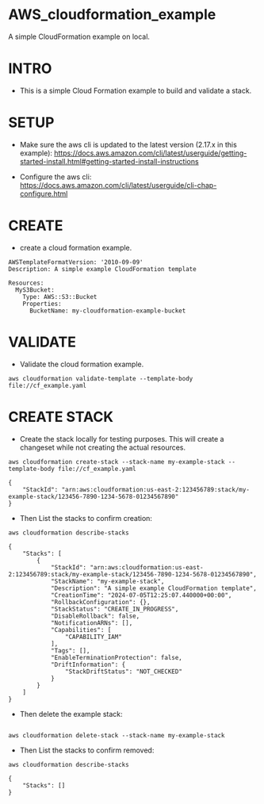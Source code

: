 # AWS_cloudformation_example
A simple CloudFormation example on local.


# INTRO

- This is a simple Cloud Formation example to build and validate a stack.

# SETUP

- Make sure the aws cli is updated to the latest version (2.17.x in this example): https://docs.aws.amazon.com/cli/latest/userguide/getting-started-install.html#getting-started-install-instructions

- Configure the aws cli: https://docs.aws.amazon.com/cli/latest/userguide/cli-chap-configure.html

# CREATE

- create a cloud formation example.

```
AWSTemplateFormatVersion: '2010-09-09'
Description: A simple example CloudFormation template

Resources:
  MyS3Bucket:
    Type: AWS::S3::Bucket
    Properties:
      BucketName: my-cloudformation-example-bucket
```

# VALIDATE

- Validate the cloud formation example.

```
aws cloudformation validate-template --template-body file://cf_example.yaml
```

# CREATE STACK

- Create the stack locally for testing purposes. This will create a changeset while not creating the actual resources.

```
aws cloudformation create-stack --stack-name my-example-stack --template-body file://cf_example.yaml

{
    "StackId": "arn:aws:cloudformation:us-east-2:123456789:stack/my-example-stack/123456-7890-1234-5678-01234567890"
}

```

- Then List the stacks to confirm creation:

```
aws cloudformation describe-stacks

{
    "Stacks": [
        {
            "StackId": "arn:aws:cloudformation:us-east-2:123456789:stack/my-example-stack/123456-7890-1234-5678-01234567890",
            "StackName": "my-example-stack",
            "Description": "A simple example CloudFormation template",
            "CreationTime": "2024-07-05T12:25:07.440000+00:00",
            "RollbackConfiguration": {},
            "StackStatus": "CREATE_IN_PROGRESS",
            "DisableRollback": false,
            "NotificationARNs": [],
            "Capabilities": [
                "CAPABILITY_IAM"
            ],
            "Tags": [],
            "EnableTerminationProtection": false,
            "DriftInformation": {
                "StackDriftStatus": "NOT_CHECKED"
            }
        }
    ]
}
```

- Then delete the example stack:

```

aws cloudformation delete-stack --stack-name my-example-stack

```

- Then List the stacks to confirm removed:

```
aws cloudformation describe-stacks

{
    "Stacks": []
}
```

